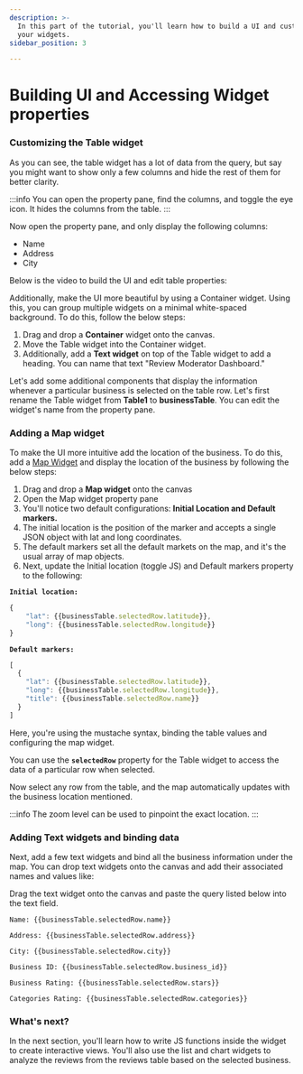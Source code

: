```yaml
---
description: >-
  In this part of the tutorial, you'll learn how to build a UI and customize
  your widgets.
sidebar_position: 3

---
```


# Building UI and Accessing Widget properties

### Customizing the Table widget

As you can see, the table widget has a lot of data from the query, but say you might want to show only a few columns and hide the rest of them for better clarity.

:::info
You can open the property pane, find the columns, and toggle the eye icon. It hides the columns from the table.
:::

Now open the property pane, and only display the following columns:

* Name
* Address
* City

Below is the video to build the UI and edit table properties:

<VideoEmbed host="youtube" videoId="4ET9wtFFIF0" title="Building the UI and Editing Table Properties" caption="Building the UI and Editing Table Properties"/>

Additionally, make the UI more beautiful by using a Container widget. Using this, you can group multiple widgets on a minimal white-spaced background. To do this, follow the below steps:

1. Drag and drop a **Container** widget onto the canvas.
2. Move the Table widget into the Container widget.
3. Additionally, add a **Text widget** on top of the Table widget to add a heading. You can name that text "Review Moderator Dashboard."

Let's add some additional components that display the information whenever a particular business is selected on the table row. Let's first rename the Table widget from **Table1** to **businessTable**. You can edit the widget's name from the property pane.

### Adding a Map widget

To make the UI more intuitive add the location of the business. To do this, add a [Map Widget](/reference/widgets/maps.md) and display the location of the business by following the below steps:

<VideoEmbed host="youtube" videoId="J_xVn-TKPXY" title="Adding Map Widget" caption="Adding Map Widget"/>

1. Drag and drop a **Map widget** onto the canvas
2. Open the Map widget property pane
3. You'll notice two default configurations: **Initial Location and Default markers.**
4. The initial location is the position of the marker and accepts a single JSON object with lat and long coordinates.
5. The default markers set all the default markets on the map, and it's the usual array of map objects.
6. Next, update the Initial location (toggle JS) and Default markers property to the following:

**`Initial location:`**

```javascript
{
    "lat": {{businessTable.selectedRow.latitude}},
    "long": {{businessTable.selectedRow.longitude}}
}
```

**`Default markers:`**

```javascript
[
  {
    "lat": {{businessTable.selectedRow.latitude}},
    "long": {{businessTable.selectedRow.longitude}},
    "title": {{businessTable.selectedRow.name}}
  }
]
```

Here, you're using the mustache syntax, binding the table values and configuring the map widget.

You can use the **`selectedRow`** property for the Table widget to access the data of a particular row when selected.

Now select any row from the table, and the map automatically updates with the business location mentioned.

:::info
The zoom level can be used to pinpoint the exact location.
:::

### Adding Text widgets and binding data

Next, add a few text widgets and bind all the business information under the map. You can drop text widgets onto the canvas and add their associated names and values like:

<VideoEmbed host="youtube" videoId="jEhbeoc4sTE" title="Adding Text Widgets</i></figcaption>" caption="Adding Text Widgets</i></figcaption>"/>

Drag the text widget onto the canvas and paste the query listed below into the text field.

```
Name: {{businessTable.selectedRow.name}}

Address: {{businessTable.selectedRow.address}}

City: {{businessTable.selectedRow.city}}

Business ID: {{businessTable.selectedRow.business_id}}

Business Rating: {{businessTable.selectedRow.stars}}

Categories Rating: {{businessTable.selectedRow.categories}}
```

### What's next?

In the next section, you'll learn how to write JS functions inside the widget to create interactive views. You'll also use the list and chart widgets to analyze the reviews from the reviews table based on the selected business.
